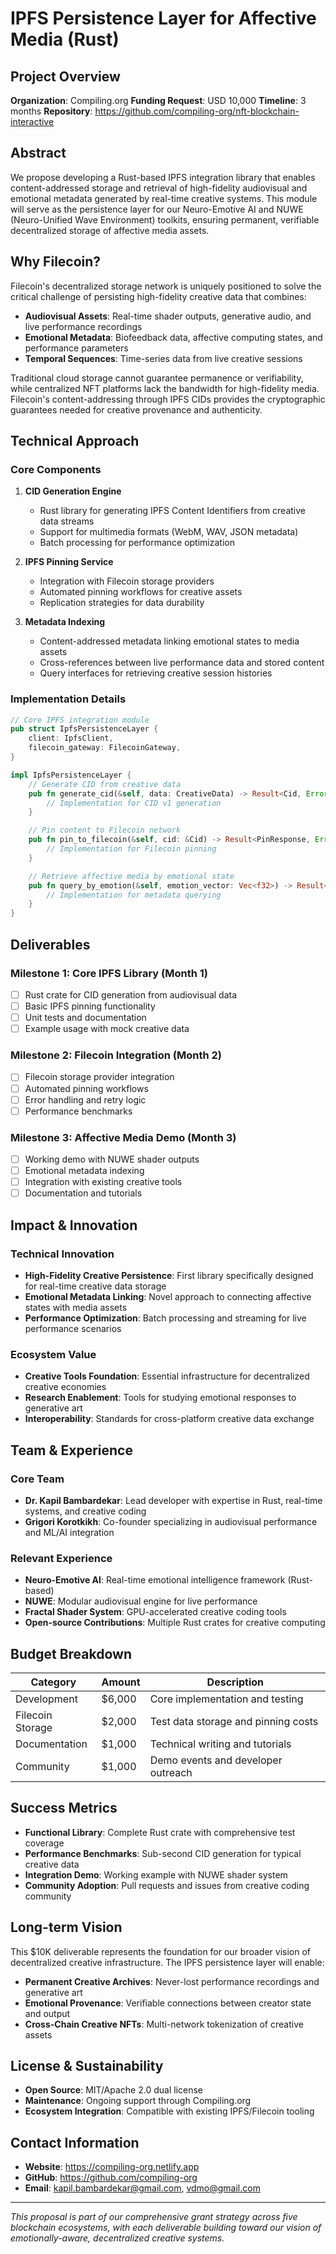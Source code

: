 # IPFS Persistence Layer for Affective Media (Rust)

## Project Overview

**Organization**: Compiling.org
**Funding Request**: USD 10,000
**Timeline**: 3 months
**Repository**: https://github.com/compiling-org/nft-blockchain-interactive

## Abstract

We propose developing a Rust-based IPFS integration library that enables content-addressed storage and retrieval of high-fidelity audiovisual and emotional metadata generated by real-time creative systems. This module will serve as the persistence layer for our Neuro-Emotive AI and NUWE (Neuro-Unified Wave Environment) toolkits, ensuring permanent, verifiable decentralized storage of affective media assets.

## Why Filecoin?

Filecoin's decentralized storage network is uniquely positioned to solve the critical challenge of persisting high-fidelity creative data that combines:

- **Audiovisual Assets**: Real-time shader outputs, generative audio, and live performance recordings
- **Emotional Metadata**: Biofeedback data, affective computing states, and performance parameters
- **Temporal Sequences**: Time-series data from live creative sessions

Traditional cloud storage cannot guarantee permanence or verifiability, while centralized NFT platforms lack the bandwidth for high-fidelity media. Filecoin's content-addressing through IPFS CIDs provides the cryptographic guarantees needed for creative provenance and authenticity.

## Technical Approach

### Core Components

1. **CID Generation Engine**
   - Rust library for generating IPFS Content Identifiers from creative data streams
   - Support for multimedia formats (WebM, WAV, JSON metadata)
   - Batch processing for performance optimization

2. **IPFS Pinning Service**
   - Integration with Filecoin storage providers
   - Automated pinning workflows for creative assets
   - Replication strategies for data durability

3. **Metadata Indexing**
   - Content-addressed metadata linking emotional states to media assets
   - Cross-references between live performance data and stored content
   - Query interfaces for retrieving creative session histories

### Implementation Details

```rust
// Core IPFS integration module
pub struct IpfsPersistenceLayer {
    client: IpfsClient,
    filecoin_gateway: FilecoinGateway,
}

impl IpfsPersistenceLayer {
    // Generate CID from creative data
    pub fn generate_cid(&self, data: CreativeData) -> Result<Cid, Error> {
        // Implementation for CID v1 generation
    }

    // Pin content to Filecoin network
    pub fn pin_to_filecoin(&self, cid: &Cid) -> Result<PinResponse, Error> {
        // Implementation for Filecoin pinning
    }

    // Retrieve affective media by emotional state
    pub fn query_by_emotion(&self, emotion_vector: Vec<f32>) -> Result<Vec<Cid>, Error> {
        // Implementation for metadata querying
    }
}
```

## Deliverables

### Milestone 1: Core IPFS Library (Month 1)
- [ ] Rust crate for CID generation from audiovisual data
- [ ] Basic IPFS pinning functionality
- [ ] Unit tests and documentation
- [ ] Example usage with mock creative data

### Milestone 2: Filecoin Integration (Month 2)
- [ ] Filecoin storage provider integration
- [ ] Automated pinning workflows
- [ ] Error handling and retry logic
- [ ] Performance benchmarks

### Milestone 3: Affective Media Demo (Month 3)
- [ ] Working demo with NUWE shader outputs
- [ ] Emotional metadata indexing
- [ ] Integration with existing creative tools
- [ ] Documentation and tutorials

## Impact & Innovation

### Technical Innovation
- **High-Fidelity Creative Persistence**: First library specifically designed for real-time creative data storage
- **Emotional Metadata Linking**: Novel approach to connecting affective states with media assets
- **Performance Optimization**: Batch processing and streaming for live performance scenarios

### Ecosystem Value
- **Creative Tools Foundation**: Essential infrastructure for decentralized creative economies
- **Research Enablement**: Tools for studying emotional responses to generative art
- **Interoperability**: Standards for cross-platform creative data exchange

## Team & Experience

### Core Team
- **Dr. Kapil Bambardekar**: Lead developer with expertise in Rust, real-time systems, and creative coding
- **Grigori Korotkikh**: Co-founder specializing in audiovisual performance and ML/AI integration

### Relevant Experience
- **Neuro-Emotive AI**: Real-time emotional intelligence framework (Rust-based)
- **NUWE**: Modular audiovisual engine for live performance
- **Fractal Shader System**: GPU-accelerated creative coding tools
- **Open-source Contributions**: Multiple Rust crates for creative computing

## Budget Breakdown

| Category | Amount | Description |
|----------|--------|-------------|
| Development | $6,000 | Core implementation and testing |
| Filecoin Storage | $2,000 | Test data storage and pinning costs |
| Documentation | $1,000 | Technical writing and tutorials |
| Community | $1,000 | Demo events and developer outreach |

## Success Metrics

- **Functional Library**: Complete Rust crate with comprehensive test coverage
- **Performance Benchmarks**: Sub-second CID generation for typical creative data
- **Integration Demo**: Working example with NUWE shader system
- **Community Adoption**: Pull requests and issues from creative coding community

## Long-term Vision

This $10K deliverable represents the foundation for our broader vision of decentralized creative infrastructure. The IPFS persistence layer will enable:

- **Permanent Creative Archives**: Never-lost performance recordings and generative art
- **Emotional Provenance**: Verifiable connections between creator state and output
- **Cross-Chain Creative NFTs**: Multi-network tokenization of creative assets

## License & Sustainability

- **Open Source**: MIT/Apache 2.0 dual license
- **Maintenance**: Ongoing support through Compiling.org
- **Ecosystem Integration**: Compatible with existing IPFS/Filecoin tooling

## Contact Information

- **Website**: https://compiling-org.netlify.app
- **GitHub**: https://github.com/compiling-org
- **Email**: kapil.bambardekar@gmail.com, vdmo@gmail.com

---

*This proposal is part of our comprehensive grant strategy across five blockchain ecosystems, with each deliverable building toward our vision of emotionally-aware, decentralized creative systems.*